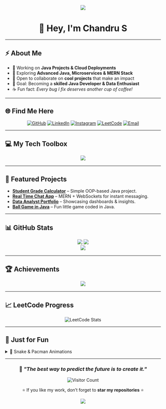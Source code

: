 <!-- HEADER -->
<div align="center">
  <img src="https://capsule-render.vercel.app/api?type=waving&color=gradient&height=120&section=header"/>
  
  # 👋 Hey, I'm Chandru S  
</div>

---

## ⚡ About Me
- 🔭 Working on **Java Projects & Cloud Deployments**  
- 🌱 Exploring **Advanced Java, Microservices & MERN Stack**  
- 👯 Open to collaborate on **cool projects** that make an impact  
- 🎯 Goal: Becoming a **skilled Java Developer & Data Enthusiast**  
- ☕ Fun fact: *Every bug I fix deserves another cup of coffee!*  

---

## 🌐 Find Me Here
<div align="center">

[![GitHub](https://img.shields.io/badge/GitHub-181717?style=for-the-badge&logo=github&logoColor=white)](https://github.com/iam-chandru-selvam)
[![LinkedIn](https://img.shields.io/badge/LinkedIn-0077B5?style=for-the-badge&logo=linkedin&logoColor=white)](https://www.linkedin.com/in/iam-chandru-selvam/)
[![Instagram](https://img.shields.io/badge/Instagram-E4405F?style=for-the-badge&logo=instagram&logoColor=white)](https://www.instagram.com/_druchan__official_/)
[![LeetCode](https://img.shields.io/badge/LeetCode-FFA116?style=for-the-badge&logo=leetcode&logoColor=black)](https://leetcode.com/Druchan_03)
[![Email](https://img.shields.io/badge/Email-D14836?style=for-the-badge&logo=gmail&logoColor=white)](mailto:chandrusurya523@gmail.com)

</div>

---

## 💻 My Tech Toolbox
<div align="center">
  <img src="https://skillicons.dev/icons?i=java,html,css,js,react,nodejs,express,mongodb,mysql,docker,git,github,vscode,intellij" />
</div>

---

## 🚀 Featured Projects
- [**Student Grade Calculator**](https://github.com/iam-chandru-selvam/Student-Grade-Calculator) – Simple OOP-based Java project.  
- [**Real Time Chat App**](https://github.com/iam-chandru-selvam/Real-Time-Chat-App) – MERN + WebSockets for instant messaging.  
- [**Data Analyst Portfolio**](https://github.com/iam-chandru-selvam/Data-Analyst-Portfolio) – Showcasing dashboards & insights.  
- [**Ball Game in Java**](https://github.com/iam-chandru-selvam/Ball-Game) – Fun little game coded in Java.  

---

## 📊 GitHub Stats
<div align="center">
  <img height="170em" src="https://github-readme-stats.vercel.app/api?username=iam-chandru-selvam&show_icons=true&theme=tokyonight&hide_border=true&count_private=true"/>
  <img height="170em" src="https://github-readme-stats.vercel.app/api/top-langs/?username=iam-chandru-selvam&theme=tokyonight&hide_border=true&layout=compact"/>
</div>

<div align="center">
  <img src="https://nirzak-streak-stats.vercel.app/?user=iam-chandru-selvam&theme=tokyonight&hide_border=true"/>
</div>

---

## 🏆 Achievements
<div align="center">
  <img src="https://github-profile-trophy.vercel.app/?username=iam-chandru-selvam&theme=tokyonight&no-frame=true&row=1&column=7"/>
</div>

---

## 📈 LeetCode Progress
<div align="center">
  <img src="https://leetcard.jacoblin.cool/Druchan_03?theme=dark&font=Noto%20Sans&ext=heatmap" alt="LeetCode Stats"/>
</div>

---

## 🐍 Just for Fun
<details>
<summary>🐍 Snake & Pacman Animations</summary>
<br>

<img src="https://raw.githubusercontent.com/iam-chandru-selvam/iam-chandru-selvam/output/snake.svg" alt="Snake animation" />

<picture>
  <source media="(prefers-color-scheme: light)" srcset="https://raw.githubusercontent.com/VIDAKHOSHPEY22/VIDAKHOSHPEY22/output/pacman-contribution-graph.svg">
  <source media="(prefers-color-scheme: dark)" srcset="https://raw.githubusercontent.com/VIDAKHOSHPEY22/VIDAKHOSHPEY22/output/pacman-contribution-graph-dark.svg">
  <img alt="pacman contribution graph" src="https://raw.githubusercontent.com/VIDAKHOSHPEY22/VIDAKHOSHPEY22/output/pacman-contribution-graph.svg">
</picture>

</details>

---

<div align="center">
  
### 💭 *"The best way to predict the future is to create it."*

![Visitor Count](https://visitor-badge.laobi.icu/badge?page_id=iam-chandru-selvam.iam-chandru-selvam&style=flat-square&color=0088cc)

⭐ If you like my work, don’t forget to **star my repositories** ⭐  

</div>

<!-- FOOTER -->
<div align="center">
  <img src="https://capsule-render.vercel.app/api?type=waving&color=gradient&height=100&section=footer"/>
</div>
